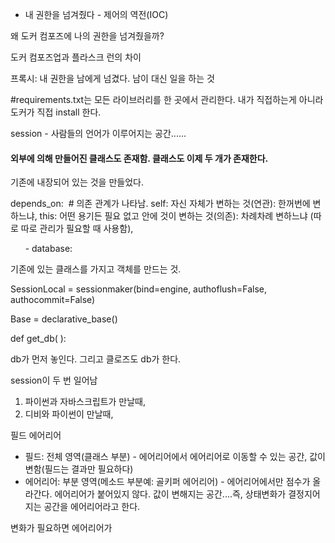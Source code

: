
- 내 권한을 넘겨줬다 - 제어의 역전(IOC)

왜 도커 컴포즈에 나의 권한을 넘겨줬을까?


도커 컴포즈업과 플라스크 런의 차이



프록시: 내 권한을 남에게 넘겼다. 남이 대신 일을 하는 것


#requirements.txt는 모든 라이브러리를 한 곳에서 관리한다. 내가 직접하는게 아니라 도커가 직접 install 한다.

session - 사람들의 언어가 이루어지는 공간......

#### 외부에 의해 만들어진 클래스도 존재함. 클래스도 이제 두 개가 존재한다. 

기존에 내장되어 있는 것을 만들었다. 


depends_on:  # 의존 관계가 나타남. self: 자신 자체가 변하는 것(연관): 한꺼번에 변하느냐, this: 어떤 용기든 필요 없고 안에 것이 변하는 것(의존): 차례차례 변하느냐 (따로 따로 관리가 필요할 때 사용함),

      - database:



기존에 있는 클래스를 가지고 객체를 만드는 것.


SessionLocal = sessionmaker(bind=engine, authoflush=False, authocommit=False)

Base = declarative_base()

def get_db( ):

db가 먼저 놓인다. 그리고 클로즈도 db가 한다.




session이 두 번 일어남
1) 파이썬과 자바스크립트가 만날때,
2) 디비와 파이썬이 만날때, 



필드 에어리어

- 필드: 전체 영역(클래스 부분) - 에어리어에서 에어리어로 이동할 수 있는 공간, 값이 변함(필드는 결과만 필요하다)
- 에어리어: 부분 영역(메소드 부분예: 골키퍼 에어리어) - 에어리어에서만 점수가 올라간다. 에어리어가 붙어있지 않다. 값이 변해지는 공간....즉, 상태변화가 결정지어지는 공간을 에어리어라고 한다. 


변화가 필요하면 에어리어가